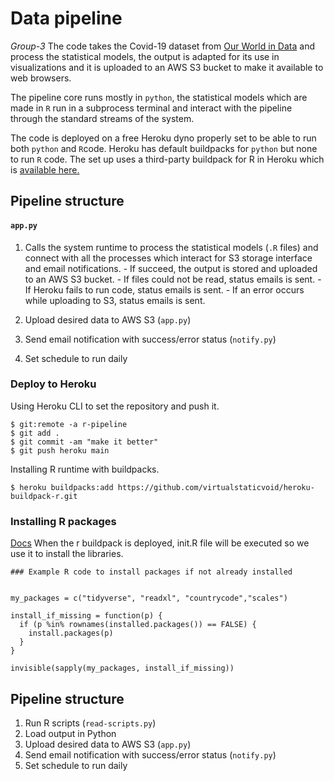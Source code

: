 # Data pipeline
*Group-3*
The code takes the Covid-19 dataset from [Our World in Data](http://ourworldindata.org) and process the statistical models, the output is adapted for its use in visualizations and it is uploaded to an AWS S3 bucket to make it available to web browsers. 

The pipeline core runs mostly in `python`, the statistical models which are made in `R` run in a subprocess terminal and interact with the pipeline through the standard streams of the system.

The code is deployed on a free Heroku dyno properly set to be able to run both `python` and `R`code.
Heroku has default buildpacks for `python` but none to run `R` code. The set up uses a third-party buildpack for R in Heroku which is [available here.](https://github.com/virtualstaticvoid/heroku-buildpack-r) 

## Pipeline structure
  #### `app.py`
  1. Calls the system runtime to process the statistical models (`.R` files) and connect with all the processes which interact for S3 storage interface and email notifications. 
    - If succeed, the output is stored and uploaded to an AWS S3 bucket.
    - If files could not be read, status emails is sent.
    - If Heroku fails to run code, status emails is sent.
    - If an error occurs while uploading to S3, status emails is sent.

  
  3. Upload desired data to AWS S3 (`app.py`)
  4. Send email notification with success/error status (`notify.py`)
  5. Set schedule to run daily
### Deploy to Heroku 
Using Heroku CLI to set the repository and push it. 
```
$ git:remote -a r-pipeline
$ git add .
$ git commit -am "make it better"
$ git push heroku main
```
Installing R runtime with buildpacks.
```
$ heroku buildpacks:add https://github.com/virtualstaticvoid/heroku-buildpack-r.git
```
### Installing R packages
[Docs](https://github.com/virtualstaticvoid/heroku-buildpack-r)
When the r buildpack is deployed, init.R file will be executed so we use it to install the libraries. 

```
### Example R code to install packages if not already installed


my_packages = c("tidyverse", "readxl", "countrycode","scales")

install_if_missing = function(p) {
  if (p %in% rownames(installed.packages()) == FALSE) {
    install.packages(p)
  }
}

invisible(sapply(my_packages, install_if_missing))
```

## Pipeline structure
  1. Run R scripts (`read-scripts.py`)
  2. Load output in Python
  3. Upload desired data to AWS S3 (`app.py`)
  4. Send email notification with success/error status (`notify.py`)
  5. Set schedule to run daily

